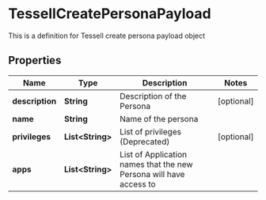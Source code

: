 

# TessellCreatePersonaPayload

This is a definition for Tessell create persona payload object

## Properties

Name | Type | Description | Notes
------------ | ------------- | ------------- | -------------
**description** | **String** | Description of the Persona |  [optional]
**name** | **String** | Name of the persona | 
**privileges** | **List&lt;String&gt;** | List of privileges (Deprecated) |  [optional]
**apps** | **List&lt;String&gt;** | List of Application names that the new Persona will have access to | 



